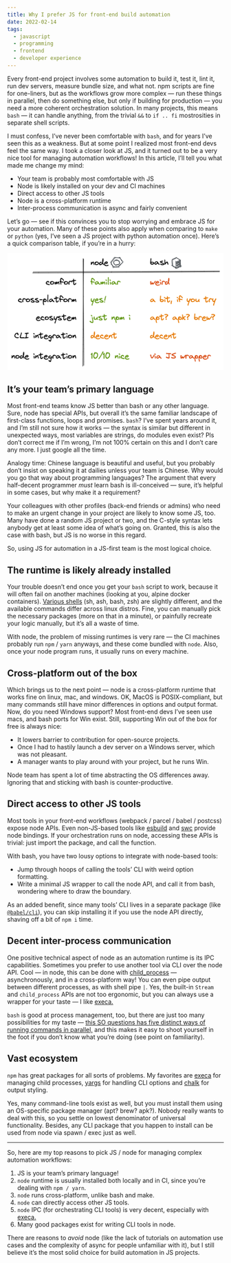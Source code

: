 ```yaml
---
title: Why I prefer JS for front-end build automation
date: 2022-02-14
tags: 
  - javascript
  - programming
  - frontend
  - developer experience
---
```


<p>Every front-end project involves some automation to build it, test it, lint it, run dev servers, measure bundle size, and what not. npm scripts are fine for one-liners, but as the workflows grow more complex — run these things in parallel, then do something else, but only if building for production — you need a more coherent orchestration solution. In many projects, this means <code>bash</code> — it can handle anything, from the trivial <code>&amp;&amp;</code> to <code>if .. fi</code> mostrosities in separate shell scripts.</p><p>I must confess, I’ve never been comfortable with <code>bash</code>, and for years I’ve seen this as a weakness. But at some point I realized most front-end devs feel the same way. I took a closer look at JS, and it turned out to be a very nice tool for managing automation workflows! In this article, I’ll tell you what made me change my mind:</p><ul><li>Your team is probably most comfortable with JS</li><li>Node is likely installed on your dev and CI machines</li><li>Direct access to other JS tools</li><li>Node is a cross-platform runtime</li><li>Inter-process communication is async and fairly convenient</li></ul><p>Let’s go — see if this convinces you to stop worrying and embrace JS for your automation. Many of these points also apply when comparing to <code>make</code> or <code>python</code> (yes, I’ve seen a JS project with python automation once). Here’s a quick comparison table, if you’re in a hurry:</p><p><img src="/images/node-vs-bash.png"></p><h2 id="It’s-your-team’s-primary-language"><a href="#It’s-your-team’s-primary-language" class="headerlink" title="It’s your team’s primary language"></a>It’s your team’s primary language</h2><p>Most front-end teams know JS better than bash or any other language. Sure, node has special APIs, but overall it’s the same familiar landscape of first-class functions, loops and promises. <code>bash</code>? I’ve spent years around it, and I’m still not sure how it works — the syntax is similar but different in unexpected ways, most variables are strings, do modules even exist? Pls don’t correct me if I’m wrong, I’m not 100% certain on this and I don’t care any more. I just google all the time.</p><p>Analogy time: Chinese language is beautiful and useful, but you probably don’t insist on speaking it at dailies unless your team is Chinese. Why would you go that way about programming languages? The argument that every half-decent programmer <em>must</em> learn bash is ill-conceived — sure, it’s helpful in some cases, but why make it a requirement?</p><p>Your colleagues with other profiles (back-end friends or admins) who need to make an urgent change in your project are likely to know some JS, too. Many have done a random JS project or two, and the C-style syntax lets anybody get at least some idea of what’s going on. Granted, this is also the case with bash, but JS is no worse in this regard.</p><p>So, using JS for automation in a JS-first team is the most logical choice.</p><h2 id="The-runtime-is-likely-already-installed"><a href="#The-runtime-is-likely-already-installed" class="headerlink" title="The runtime is likely already installed"></a>The runtime is likely already installed</h2><p>Your trouble doesn’t end once you get your <code>bash</code> script to work, because it will often fail on another machines (looking at you, alpine docker containers). <a href="https://en.wikipedia.org/wiki/Shell_script">Various shells</a> (sh, ash, bash, zsh) are slightly different, and the available commands differ across linux distros. Fine, you can manually pick the necessary packages (more on that in a minute), or painfully recreate your logic manually, but it’s all a waste of time.</p><p>With node, the problem of missing runtimes is very rare — the CI machines probably run <code>npm</code> / <code>yarn</code> anyways, and these come bundled with <code>node</code>. Also, once your node program runs, it usually runs on every machine.</p><h2 id="Cross-platform-out-of-the-box"><a href="#Cross-platform-out-of-the-box" class="headerlink" title="Cross-platform out of the box"></a>Cross-platform out of the box</h2><p>Which brings us to the next point — node is a cross-platform runtime that works fine on linux, mac, and windows. OK, MacOS is POSIX-compliant, but many commands still have minor differences in options and output format. Now, do you need Windows support? Most front-end devs I’ve seen use macs, and bash ports for Win exist. Still, supporting Win out of the box for free is always nice:</p><ul><li>It lowers barrier to contribution for open-source projects.</li><li>Once I had to hastily launch a dev server on a Windows server, which was not pleasant.</li><li>A manager wants to play around with your project, but he runs Win.</li></ul><p>Node team has spent a lot of time abstracting the OS differences away. Ignoring that and sticking with bash is counter-productive.</p><h2 id="Direct-access-to-other-JS-tools"><a href="#Direct-access-to-other-JS-tools" class="headerlink" title="Direct access to other JS tools"></a>Direct access to other JS tools</h2><p>Most tools in your front-end workflows (webpack / parcel / babel / postcss) expose node APIs. Even non-JS-based tools like <a href="https://esbuild.github.io/getting-started/#deno">esbuild</a> and <a href="https://github.com/swc-project/swc/tree/main/node-swc">swc</a> provide node bindings. If your orchestration runs on node, accessing these APIs is trivial: just import the package, and call the function.</p><p>With bash, you have two lousy options to integrate with node-based tools:</p><ul><li>Jump through hoops of calling the tools’ CLI with weird option formatting.</li><li>Write a minimal JS wrapper to call the node API, and call it from bash, wondering where to draw the boundary.</li></ul><p>As an added benefit, since many tools’ CLI lives in a separate package (like <a href="https://www.npmjs.com/package/@babel/cli"><code>@babel/cli</code></a>), you can skip installing it if you use the node API directly, shaving off a bit of <code>npm i</code> time.</p><h2 id="Decent-inter-process-communication"><a href="#Decent-inter-process-communication" class="headerlink" title="Decent inter-process communication"></a>Decent inter-process communication</h2><p>One positive technical aspect of node as an automation runtime is its IPC capabilities. Sometimes you prefer to use another tool via CLI over the node API. Cool — in node, this can be done with <a href="https://nodejs.org/api/child_process.html">child_process</a> — asynchronously, and in a cross-platform way! You can even pipe output between different processes, as with shell pipe <code>|</code>. Yes, the built-in <code>Stream</code> and <code>child_process</code> APIs are not too ergonomic, but you can always use a wrapper for your taste — I like <a href="https://stackoverflow.com/questions/3004811/how-do-you-run-multiple-programs-in-parallel-from-a-bash-script">execa.</a></p><p><code>bash</code> is good at process management, too, but there are just too many possibilities for my taste — <a href="https://stackoverflow.com/questions/3004811/how-do-you-run-multiple-programs-in-parallel-from-a-bash-script">this SO questions has five distinct ways of running commands in parallel,</a> and this makes it easy to shoot yourself in the foot if you don’t know what you’re doing (see point on familiarity).</p><h2 id="Vast-ecosystem"><a href="#Vast-ecosystem" class="headerlink" title="Vast ecosystem"></a>Vast ecosystem</h2><p><code>npm</code> has great packages for all sorts of problems. My favorites are <a href="https://github.com/sindresorhus/execa">execa</a> for managing child processes, <a href="https://github.com/yargs/yargs">yargs</a> for handling CLI options and <a href="https://github.com/chalk/chalk">chalk</a> for output styling.</p><p>Yes, many command-line tools exist as well, but you must install them using an OS-specific package manager (apt? brew? apk?). Nobody really wants to deal with this, so you settle on lowest denominator of universal functionality. Besides, any CLI package that you happen to install can be used from node via spawn / exec just as well.</p><hr><p>So, here are my top reasons to pick JS / node for managing complex automation workflows:</p><ol><li>JS is your team’s primary language!</li><li><code>node</code> runtime is usually installed both locally and in CI, since you’re dealing with <code>npm / yarn</code>.</li><li><code>node</code> runs cross-platform, unlike bash and make.</li><li><code>node</code> can directly access other JS tools.</li><li><code>node</code> IPC (for orchestrating CLI tools) is very decent, especially with <a href="https://github.com/sindresorhus/execa">execa.</a></li><li>Many good packages exist for writing CLI tools in node.</li></ol><p>There are reasons to <em>avoid</em> node (like the lack of tutorials on automation use cases and the complexity of async for people unfamiliar with it), but I still believe it’s the most solid choice for build automation in JS projects.</p>
